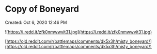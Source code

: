 # Copy of Boneyard

Created: Oct 6, 2020 12:46 PM

![https://i.redd.it/zfk0nmwwvit31.jpg](https://i.redd.it/zfk0nmwwvit31.jpg)

[https://old.reddit.com/r/battlemaps/comments/dk5x3h/misty_boneyard/](https://old.reddit.com/r/battlemaps/comments/dk5x3h/misty_boneyard/)